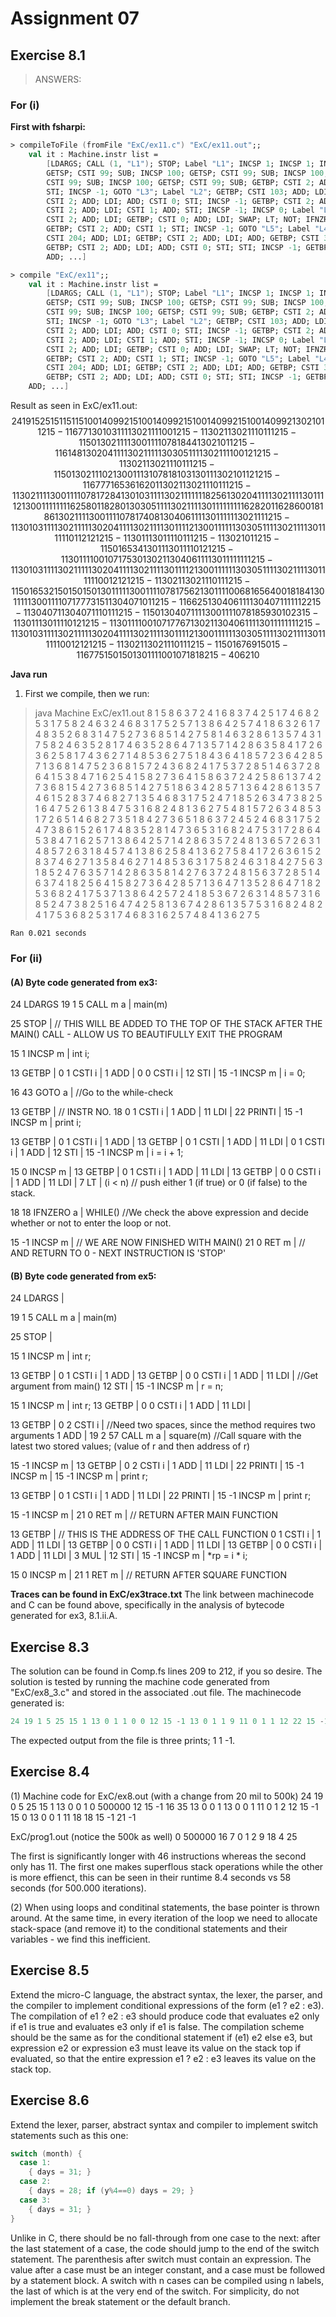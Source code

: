 # Assignment 07

## Exercise 8.1

> ANSWERS:

### For (i)

**First with fsharpi:**

```fsharp
> compileToFile (fromFile "ExC/ex11.c") "ExC/ex11.out";;
    val it : Machine.instr list =
        [LDARGS; CALL (1, "L1"); STOP; Label "L1"; INCSP 1; INCSP 1; INCSP 100;
        GETSP; CSTI 99; SUB; INCSP 100; GETSP; CSTI 99; SUB; INCSP 100; GETSP;
        CSTI 99; SUB; INCSP 100; GETSP; CSTI 99; SUB; GETBP; CSTI 2; ADD; CSTI 1;
        STI; INCSP -1; GOTO "L3"; Label "L2"; GETBP; CSTI 103; ADD; LDI; GETBP;
        CSTI 2; ADD; LDI; ADD; CSTI 0; STI; INCSP -1; GETBP; CSTI 2; ADD; GETBP;
        CSTI 2; ADD; LDI; CSTI 1; ADD; STI; INCSP -1; INCSP 0; Label "L3"; GETBP;
        CSTI 2; ADD; LDI; GETBP; CSTI 0; ADD; LDI; SWAP; LT; NOT; IFNZRO "L2";
        GETBP; CSTI 2; ADD; CSTI 1; STI; INCSP -1; GOTO "L5"; Label "L4"; GETBP;
        CSTI 204; ADD; LDI; GETBP; CSTI 2; ADD; LDI; ADD; GETBP; CSTI 305; ADD; LDI;
        GETBP; CSTI 2; ADD; LDI; ADD; CSTI 0; STI; STI; INCSP -1; GETBP; CSTI 2;
        ADD; ...]

> compile "ExC/ex11";;
    val it : Machine.instr list =
        [LDARGS; CALL (1, "L1"); STOP; Label "L1"; INCSP 1; INCSP 1; INCSP 100;
        GETSP; CSTI 99; SUB; INCSP 100; GETSP; CSTI 99; SUB; INCSP 100; GETSP;
        CSTI 99; SUB; INCSP 100; GETSP; CSTI 99; SUB; GETBP; CSTI 2; ADD; CSTI 1;
        STI; INCSP -1; GOTO "L3"; Label "L2"; GETBP; CSTI 103; ADD; LDI; GETBP;
        CSTI 2; ADD; LDI; ADD; CSTI 0; STI; INCSP -1; GETBP; CSTI 2; ADD; GETBP;
        CSTI 2; ADD; LDI; CSTI 1; ADD; STI; INCSP -1; INCSP 0; Label "L3"; GETBP;
        CSTI 2; ADD; LDI; GETBP; CSTI 0; ADD; LDI; SWAP; LT; NOT; IFNZRO "L2";
        GETBP; CSTI 2; ADD; CSTI 1; STI; INCSP -1; GOTO "L5"; Label "L4"; GETBP;
        CSTI 204; ADD; LDI; GETBP; CSTI 2; ADD; LDI; ADD; GETBP; CSTI 305; ADD; LDI;
        GETBP; CSTI 2; ADD; LDI; ADD; CSTI 0; STI; STI; INCSP -1; GETBP; CSTI 2;
    ADD; ...]
```

Result as seen in ExC/ex11.out:
$$
24 19 1 5 25 15 1 15 1 15 100 14 0 99 2 15 100 14 0 99 2 15 100 14 0 99 2 15 100 14 0 99 2 13 0 2 1 0 1 12 15 -1 16 77 13 0 103 1 11 13 0 2 1 11 1 0 0 12 15 -1 13 0 2 1 13 0 2 1 11 0 1 1 12 15 -1 15 0 13 0 2 1 11 13 0 0 1 11 10 7 8 18 44 13 0 2 1 0 1 12 15 -1 16 148 13 0 204 1 11 13 0 2 1 11 1 13 0 305 1 11 13 0 2 1 11 1 0 0 12 12 15 -1 13 0 2 1 13 0 2 1 11 0 1 1 12 15 -1 15 0 13 0 2 1 11 0 2 13 0 0 1 11 3 10 7 8 18 103 13 0 1 1 13 0 2 1 0 1 12 12 15 -1 16 777 16 536 16 201 13 0 2 1 13 0 2 1 11 0 1 1 12 15 -1 13 0 2 1 11 13 0 0 1 11 10 7 8 17 284 13 0 103 1 11 13 0 2 1 11 1 11 18 256 13 0 204 1 11 13 0 2 1 11 13 0 1 1 11 2 13 0 0 1 11 1 1 11 16 258 0 1 18 280 13 0 305 1 11 13 0 2 1 11 13 0 1 1 11 1 1 11 16 282 0 1 16 286 0 0 18 186 13 0 2 1 11 13 0 0 1 11 10 7 8 17 408 13 0 406 1 11 13 0 1 1 11 1 13 0 2 1 11 12 15 -1 13 0 103 1 11 13 0 2 1 11 1 13 0 204 1 11 13 0 2 1 11 13 0 1 1 11 2 13 0 0 1 11 1 1 13 0 305 1 11 13 0 2 1 11 13 0 1 1 11 1 1 0 1 12 12 12 15 -1 13 0 1 1 13 0 1 1 11 0 1 1 12 15 -1 13 0 2 1 0 1 12 15 -1 15 0 16 534 13 0 1 1 13 0 1 1 11 0 1 2 12 15 -1 13 0 1 1 11 0 0 10 7 17 530 13 0 2 1 13 0 406 1 11 13 0 1 1 11 1 11 12 15 -1 13 0 103 1 11 13 0 2 1 11 1 13 0 204 1 11 13 0 2 1 11 13 0 1 1 11 2 13 0 0 1 11 1 1 13 0 305 1 11 13 0 2 1 11 13 0 1 1 11 1 1 0 0 12 12 12 15 -1 13 0 2 1 13 0 2 1 11 0 1 1 12 15 -1 15 0 16 532 15 0 15 0 15 0 13 0 1 1 11 13 0 0 1 11 10 7 8 17 562 13 0 1 1 11 0 0 6 8 16 564 0 0 18 184 13 0 1 1 11 13 0 0 1 11 10 7 17 773 15 1 13 0 407 1 0 1 12 15 -1 16 625 13 0 406 1 11 13 0 407 1 11 1 11 22 15 -1 13 0 407 1 13 0 407 1 11 0 1 1 12 15 -1 15 0 13 0 407 1 11 13 0 0 1 11 10 7 8 18 593 0 10 23 15 -1 13 0 1 1 13 0 1 1 11 0 1 2 12 15 -1 13 0 1 1 11 0 0 10 7 17 767 13 0 2 1 13 0 406 1 11 13 0 1 1 11 1 11 12 15 -1 13 0 103 1 11 13 0 2 1 11 1 13 0 204 1 11 13 0 2 1 11 13 0 1 1 11 2 13 0 0 1 11 1 1 13 0 305 1 11 13 0 2 1 11 13 0 1 1 11 1 1 0 0 12 12 12 15 -1 13 0 2 1 13 0 2 1 11 0 1 1 12 15 -1 15 0 16 769 15 0 15 -1 16 775 15 0 15 0 13 0 1 1 11 0 0 10 7 18 182 15 -406 21 0
$$

**Java run**
1. First we compile, then we run:
> java Machine ExC/ex11.out 8
    1 5 8 6 3 7 2 4 
    1 6 8 3 7 4 2 5 
    1 7 4 6 8 2 5 3 
    1 7 5 8 2 4 6 3 
    2 4 6 8 3 1 7 5 
    2 5 7 1 3 8 6 4 
    2 5 7 4 1 8 6 3 
    2 6 1 7 4 8 3 5 
    2 6 8 3 1 4 7 5 
    2 7 3 6 8 5 1 4 
    2 7 5 8 1 4 6 3 
    2 8 6 1 3 5 7 4 
    3 1 7 5 8 2 4 6 
    3 5 2 8 1 7 4 6 
    3 5 2 8 6 4 7 1 
    3 5 7 1 4 2 8 6 
    3 5 8 4 1 7 2 6 
    3 6 2 5 8 1 7 4 
    3 6 2 7 1 4 8 5 
    3 6 2 7 5 1 8 4 
    3 6 4 1 8 5 7 2 
    3 6 4 2 8 5 7 1 
    3 6 8 1 4 7 5 2 
    3 6 8 1 5 7 2 4 
    3 6 8 2 4 1 7 5 
    3 7 2 8 5 1 4 6 
    3 7 2 8 6 4 1 5 
    3 8 4 7 1 6 2 5 
    4 1 5 8 2 7 3 6 
    4 1 5 8 6 3 7 2 
    4 2 5 8 6 1 3 7 
    4 2 7 3 6 8 1 5 
    4 2 7 3 6 8 5 1 
    4 2 7 5 1 8 6 3 
    4 2 8 5 7 1 3 6 
    4 2 8 6 1 3 5 7 
    4 6 1 5 2 8 3 7 
    4 6 8 2 7 1 3 5 
    4 6 8 3 1 7 5 2 
    4 7 1 8 5 2 6 3 
    4 7 3 8 2 5 1 6 
    4 7 5 2 6 1 3 8 
    4 7 5 3 1 6 8 2 
    4 8 1 3 6 2 7 5 
    4 8 1 5 7 2 6 3 
    4 8 5 3 1 7 2 6 
    5 1 4 6 8 2 7 3 
    5 1 8 4 2 7 3 6 
    5 1 8 6 3 7 2 4 
    5 2 4 6 8 3 1 7 
    5 2 4 7 3 8 6 1 
    5 2 6 1 7 4 8 3 
    5 2 8 1 4 7 3 6 
    5 3 1 6 8 2 4 7 
    5 3 1 7 2 8 6 4 
    5 3 8 4 7 1 6 2 
    5 7 1 3 8 6 4 2 
    5 7 1 4 2 8 6 3 
    5 7 2 4 8 1 3 6 
    5 7 2 6 3 1 4 8 
    5 7 2 6 3 1 8 4 
    5 7 4 1 3 8 6 2 
    5 8 4 1 3 6 2 7 
    5 8 4 1 7 2 6 3 
    6 1 5 2 8 3 7 4 
    6 2 7 1 3 5 8 4 
    6 2 7 1 4 8 5 3 
    6 3 1 7 5 8 2 4 
    6 3 1 8 4 2 7 5 
    6 3 1 8 5 2 4 7 
    6 3 5 7 1 4 2 8 
    6 3 5 8 1 4 2 7 
    6 3 7 2 4 8 1 5 
    6 3 7 2 8 5 1 4 
    6 3 7 4 1 8 2 5 
    6 4 1 5 8 2 7 3 
    6 4 2 8 5 7 1 3 
    6 4 7 1 3 5 2 8 
    6 4 7 1 8 2 5 3 
    6 8 2 4 1 7 5 3 
    7 1 3 8 6 4 2 5 
    7 2 4 1 8 5 3 6 
    7 2 6 3 1 4 8 5 
    7 3 1 6 8 5 2 4 
    7 3 8 2 5 1 6 4 
    7 4 2 5 8 1 3 6 
    7 4 2 8 6 1 3 5 
    7 5 3 1 6 8 2 4 
    8 2 4 1 7 5 3 6 
    8 2 5 3 1 7 4 6 
    8 3 1 6 2 5 7 4 
    8 4 1 3 6 2 7 5 

    Ran 0.021 seconds

### For (ii)

#### **(A) Byte code generated from ex3:**
24      LDARGS
19 1 5  CALL    m a | main(m)

25      STOP        | // THIS WILL BE ADDED TO THE TOP OF THE STACK AFTER THE MAIN() CALL - ALLOW US TO BEAUTIFULLY EXIT THE PROGRAM

15 1    INCSP   m   | int i;

13      GETBP       |
0 1     CSTI    i   |
1       ADD         |
0 0     CSTI    i   |
12      STI         |
15 -1   INCSP   m   | i = 0;

16 43   GOTO    a   | //Go to the while-check

13      GETBP       | // INSTR NO. 18
0 1     CSTI    i   |
1       ADD         |
11      LDI         |
22      PRINTI      |
15 -1   INCSP   m   | print i;

13      GETBP       |
0 1     CSTI    i   |
1       ADD         |
13      GETBP       |
0 1     CSTI        |
1       ADD         |
11      LDI         |
0 1     CSTI    i   |
1       ADD         |
12      STI         |
15 -1   INCSP   m   | i = i + 1;

15 0    INCSP   m   |
13      GETBP       |
0 1     CSTI    i   |
1       ADD         |
11      LDI         |
13      GETBP       |
0 0     CSTI    i   |
1       ADD         |
11      LDI         |
7       LT          | (i < n) // push either 1 (if true) or 0 (if false) to the stack.

18 18   IFNZERO a   | WHILE() //We check the above expression and decide whether or not to enter the loop or not.

15 -1   INCSP   m   | // WE ARE NOW FINISHED WITH MAIN()
21 0    RET     m   | // AND RETURN TO 0 - NEXT INSTRUCTION IS 'STOP'

#### **(B) Byte code generated from ex5:**
24      LDARGS      |

19 1 5  CALL m a    | main(m)

25      STOP        |

15 1    INCSP m     | int r;

13      GETBP       |
0 1     CSTI i      |
1       ADD         |
13      GETBP       |
0 0     CSTI i      |
1       ADD         |
11      LDI         | //Get argument from main()
12      STI         |
15 -1   INCSP m     | r = n;

15 1    INCSP m     | int r;
13      GETBP       |
0 0     CSTI i      |
1       ADD         |
11      LDI         |

13      GETBP       |
0 2     CSTI i      | //Need two spaces, since the method requires two arguments
1       ADD         |
19 2 57 CALL m a    | square(m) //Call square with the latest two stored values; (value of r and then address of r)

15 -1   INCSP m     |
13      GETBP       |
0 2     CSTI i      |
1       ADD         |
11      LDI         |
22      PRINTI      |
15 -1   INCSP m     |
15 -1   INCSP m     | print r;

13      GETBP       |
0 1     CSTI i      |
1       ADD         |
11      LDI         |
22      PRINTI      |
15 -1   INCSP m     | print r;

15 -1   INCSP m     |
21 0    RET m       | // RETURN AFTER MAIN FUNCTION

13      GETBP       | // THIS IS THE ADDRESS OF THE CALL FUNCTION
0 1     CSTI i      |
1       ADD         |
11      LDI         |
13      GETBP       |
0 0     CSTI i      |
1       ADD         |
11      LDI         |
13      GETBP       |
0 0     CSTI i      |
1       ADD         |
11      LDI         |
3       MUL         |
12      STI         |
15 -1   INCSP m     | *rp = i * i;

15 0    INCSP m     |
21 1    RET m       | // RETURN AFTER SQUARE FUNCTION

**Traces can be found in ExC/ex3trace.txt**
The link between machinecode and C can be found above, specifically in the analysis of bytecode generated for ex3, 8.1.ii.A.

## Exercise 8.3

The solution can be found in Comp.fs lines 209 to 212, if you so desire.
The solution is tested by running the machine code generated from "ExC/ex8_3.c" and stored in the associated .out file. The machinecode generated is:

```c
24 19 1 5 25 15 1 13 0 1 1 0 0 12 15 -1 13 0 1 1 9 11 0 1 1 12 22 15 -1 13 0 1 1 11 22 15 -1 15 1 13 0 2 1 0 0 12 15 -1 13 0 2 1 9 11 0 1 2 12 22 15 -1 15 -2 21 0
```

The expected output from the file is three prints; 1 1 -1.

## Exercise 8.4

(1)
Machine code for ExC/ex8.out (with a change from 20 mil to 500k)
24 19 0 5 25 15 1 13 0 0 1 0 500000 12 15 -1 16 35 13 0 0 1 13 0 0 1 11 0 1 2 12 15 -1 15 0 13 0 0 1 11 18 18 15 -1 21 -1

ExC/prog1.out (notice the 500k as well)
0 500000 16 7 0 1 2 9 18 4 25

The first is significantly longer with 46 instructions whereas the second only has 11. The first one makes superflous stack operations while the other is more effienct, this can be seen in their runtime 8.4 seconds vs 58 seconds (for 500.000 iterations).

(2)
When using loops and conditinal statements, the base pointer is thrown around. At the same time, in every iteration of the loop we need to allocate stack-space (and remove it) to the conditional statements and their variables - we find this inefficient.

## Exercise 8.5

Extend the micro-C language, the abstract syntax, the lexer, the parser, and the compiler to implement conditional expressions of the form (e1 ? e2 : e3).
The compilation of e1 ? e2 : e3 should produce code that evaluates e2 only if e1 is true and evaluates e3 only if e1 is false. The compilation scheme should be the same as for the conditional statement if (e1) e2 else e3, but expression e2 or expression e3 must leave its value on the stack top if evaluated, so that the entire expression e1 ? e2 : e3 leaves its value on the stack top.

## Exercise 8.6

Extend the lexer, parser, abstract syntax and compiler to implement switch statements such as this one:

```c
switch (month) {
  case 1:
    { days = 31; }
  case 2:
    { days = 28; if (y%4==0) days = 29; }
  case 3:
    { days = 31; } 
}
```

Unlike in C, there should be no fall-through from one case to the next: after the last statement of a case, the code should jump to the end of the switch statement. The parenthesis after switch must contain an expression. The value after a case must be an integer constant, and a case must be followed by a statement block. A switch with n cases can be compiled using n labels, the last of which is at the very end of the switch. For simplicity, do not implement the break statement or the default branch.
